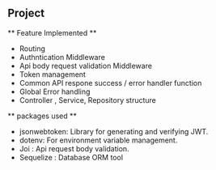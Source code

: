 ## Project ##

** Feature Implemented **
- Routing
- Authntication Middleware
- Api body request validation Middleware
- Token management
- Common API respone success / error handler function
- Global Error handling
- Controller , Service, Repository structure

** packages used **
- jsonwebtoken: Library for generating and verifying JWT.
- dotenv: For environment variable management.
- Joi : Api request body validation.
- Sequelize : Database ORM tool

